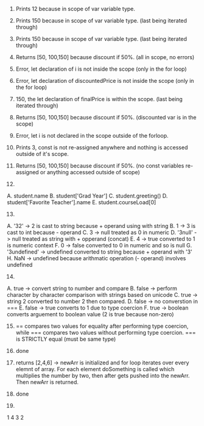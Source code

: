 1) Prints 12 because in scope of var variable type.

2) Prints 150 because in scope of var variable type. (last being iterated through)

3) Prints 150 because in scope of var variable type. (last being iterated through)

4) Returns [50, 100,150] because discount if 50%. (all in scope, no errors)

5) Error, let declaration of i is not inside the scope (only in the for loop)

6) Error, let declaration of discountedPrice is not inside the scope (only in the for loop)

7) 150, the let declaration of finalPrice is within the scope. (last being iterated through)

8) Returns [50, 100,150] because discount if 50%. (discounted var is in the scope)

9) Error, let i is not declared in the scope outside of the forloop.

10) Prints 3, const is not re-assigned anywhere and nothing is accessed outside of it's scope.

11) Returns [50, 100,150] because discount if 50%. (no const variables re-assigned or anything accessed outside of scope) 

12) 
A. student.name 
B. student['Grad Year'] 
C. student.greeting()
D. student['Favorite Teacher'].name
E. student.courseLoad[0]

13) 
A. '32' -> 2 is cast to string because + operand using with string
B. 1 -> 3 is cast to int because - operand
C. 3 -> null treated as 0 in numeric
D. '3null' -> null treated as string with + opperand (concat)
E. 4 -> true converted to 1 is numeric context
F. 0 -> false converted to 0 in numeric and so is null
G. '3undefined' -> undefined converted to string because + operand with '3'
H. NaN -> undefined because arithmatic operation (- operand) involves undefined

14) 
A. true -> convert string to number and compare
B. false -> perform character by character comparison with strings based on unicode
C. true -> string 2 converted to number 2 then compared.
D. false -> no converstion in ===
E. false -> true converts to 1 due to type coercion
F. true -> boolean converts arguement to boolean value (2 is true because non-zero)

15) == compares two values for equality after performing type coercion, while === compares two values without performing type coercion. === is STRICTLY equal (must be same type)

16) done

17) returns [2,4,6] -> newArr is initialized and for loop iterates over every elemnt of array. For each element doSomething is called which multiplies the number by two, then after gets pushed into the newArr. Then newArr is returned.

18) done

19) 
1
4
3
2